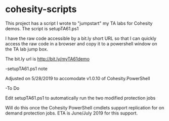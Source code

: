 # cohesity-scripts
This project has a script I wrote to "jumpstart" my TA labs for Cohesity demos.
The script is setupTA61.ps1

I have the raw code accessible by a bit.ly short URL so that I can quickly access
the raw code in a browser and copy it to a powershell window on the TA lab
jump box.

The bit.ly url is http://bit.ly/myTA61demo

-setupTA61.ps1 note

Adjusted on 5/28/2019 to accomodate v1.0.10 of Cohesity.PowerShell

-To Do

Edit setupTA61.ps1 to automatically run the two modified protection jobs

Will do this once the Cohesity PowerShell cmdlets support replication for on 
demand protection jobs.  ETA is June/July 2019 for this support.
